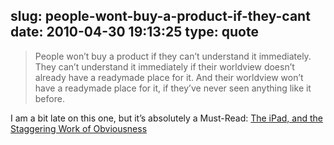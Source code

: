 slug: people-wont-buy-a-product-if-they-cant
date: 2010-04-30 19:13:25
type: quote
---

> People won’t buy a product if they can’t understand it immediately. They can’t understand it immediately if their worldview doesn’t already have a readymade place for it. And their worldview won’t have a readymade place for it, if they’ve never seen anything like it before.

I am a bit late on this one, but it’s absolutely a Must-Read: [The iPad, and the Staggering Work of Obviousness](http://cheerfulsw.com/2010/ipad-a-staggering-work-of-obvious/)

